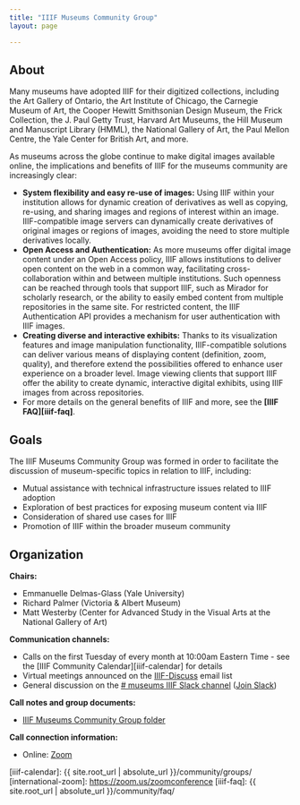 ```yaml
---
title: "IIIF Museums Community Group"
layout: page

---
```


## About

Many museums have adopted IIIF for their digitized collections, including the Art Gallery of Ontario, the Art Institute of Chicago, the Carnegie Museum of Art, the Cooper Hewitt Smithsonian Design Museum, the Frick Collection, the J. Paul Getty Trust, Harvard Art Museums, the Hill Museum and Manuscript Library (HMML), the National Gallery of Art, the Paul Mellon Centre, the Yale Center for British Art, and more.

As museums across the globe continue to make digital images available online, the implications and benefits of IIIF for the museums community are increasingly clear:

* **System flexibility and easy re-use of images:** Using IIIF within your institution allows for dynamic creation of derivatives as well as copying, re-using, and sharing images and regions of interest within an image. IIIF-compatible image servers can dynamically create derivatives of original images or regions of images, avoiding the need to store multiple derivatives locally.
* **Open Access and Authentication:** As more museums offer digital image content under an Open Access policy, IIIF allows institutions to deliver open content on the web in a common way, facilitating cross-collaboration within and between multiple institutions. Such openness can be reached through tools that support IIIF, such as Mirador for scholarly research, or the ability to easily embed content from multiple repositories in the same site. For restricted content, the IIIF Authentication API provides a mechanism for user authentication with IIIF images.
* **Creating diverse and interactive exhibits:** Thanks to its visualization features and image manipulation functionality, IIIF-compatible solutions can deliver various means of displaying content (definition, zoom, quality), and therefore extend the possibilities offered to enhance user experience on a broader level. Image viewing clients that support IIIF offer the ability to create dynamic, interactive digital exhibits, using IIIF images from across repositories.
* For more details on the general benefits of IIIF and more, see the **[IIIF FAQ][iiif-faq]**.

## Goals

The IIIF Museums Community Group was formed in order to facilitate the discussion of museum-specific topics in relation to IIIF, including:

  * Mutual assistance with technical infrastructure issues related to IIIF adoption
  * Exploration of best practices for exposing museum content via IIIF
  * Consideration of shared use cases for IIIF
  * Promotion of IIIF within the broader museum community

## Organization

**Chairs:**

  * Emmanuelle Delmas-Glass (Yale University)
  * Richard Palmer (Victoria & Albert Museum)
  * Matt Westerby (Center for Advanced Study in the Visual Arts at the National Gallery of Art)

**Communication channels:**

  * Calls on the first Tuesday of every month at 10:00am Eastern Time - see the [IIIF Community Calendar][iiif-calendar] for details
  * Virtual meetings announced on the [IIIF-Discuss][iiif-discuss] email list
  * General discussion on the [# museums IIIF Slack channel][museums-slack] ([Join Slack][slack])

**Call notes and group documents:**

  * [IIIF Museums Community Group folder][museums-folder]

**Call connection information:**

  * Online: [Zoom][zoom-link]

  [iiif-discuss]: https://groups.google.com/forum/#!forum/iiif-discuss "IIIF-Discuss Forum"
  [museums-slack]: https://iiif.slack.com/messages/museums/details/
  [museums-folder]:https://drive.google.com/drive/folders/0B9EeoRu2zWerLXhfMm9abGFxbTg?usp=sharing
  [slack]: http://bit.ly/iiif-slack
  [zoom-link]: https://stanford.zoom.us/j/93563396012?pwd=a2xxOXdLQ0hPQ0hRcWNTTWkvS0FPUT09
  [iiif-calendar]: {{ site.root_url | absolute_url }}/community/groups/
  [international-zoom]: https://zoom.us/zoomconference
  [iiif-faq]: {{ site.root_url | absolute_url }}/community/faq/
